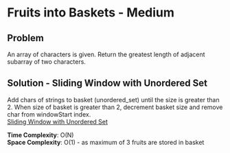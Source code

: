 # Fruits into Baskets - Medium

## Problem
An array of characters is given. Return the greatest length of adjacent subarray of two characters.

## Solution - Sliding Window with Unordered Set
Add chars of strings to basket (unordered_set) until the size is greater than 2. When size of basket is greater than 2, decrement basket size and remove char from windowStart index. <br />
[Sliding Window with Unordered Set](https://github.com/jecjung520/Coding-Test-Algorithms/blob/main/Coding%20Patterns/Sliding%20Windows/4.%20Fruits%20into%20Baskets%20-%20Medium/fruitsInBaskets.cc)

**Time Complexity**: O(N) <br />
**Space Complexity**: O(1) - as maximum of 3 fruits are stored in basket